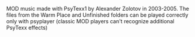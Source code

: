 MOD music made with PsyTexx1 by Alexander Zolotov in 2003-2005.
The files from the Warm Place and Unfinished folders can be played correctly only with psyplayer (classic MOD players can't recognize additional PsyTexx effects)